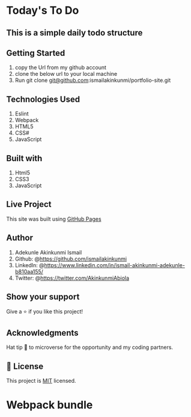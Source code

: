 # Today's To Do

## This is a simple daily todo structure

## Getting Started

1. copy the Url from my github account
2. clone the below url to your local machine
3. Run git clone git@github.com:ismailakinkunmi/portfolio-site.git

## Technologies Used

1. Eslint
2. Webpack
3. HTML5
4. CSS#
5. JavaScript

## Built with

1. Html5
2. CSS3
3. JavaScript

## Live Project

This site was built using [GitHub Pages](https://ismailakinkunmi.github.io/Todo-List/dist/)

## Author

1. Adekunle Akinkunmi Ismail
2. Github: @<https://github.com/ismailakinkunmi>
3. LinkedIn: @<https://www.linkedin.com/in/ismail-akinkunmi-adekunle-b810aa155/>
4. Twitter: @<https://twitter.com/AkinkunmiAbiola>

## Show your support

Give a ⭐️ if you like this project!

## Acknowledgments

Hat tip 👒 to microverse for the opportunity and my coding partners.

## 📝 License

This project is [MIT](./MIT.md) licensed.

# Webpack bundle
